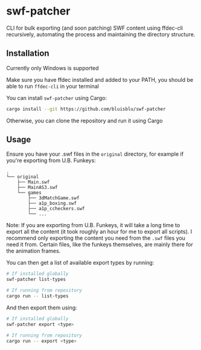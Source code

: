 # swf-patcher

CLI for bulk exporting (and soon patching) SWF content using ffdec-cli recursively, automating the process and maintaining the directory structure.

## Installation

Currently only Windows is supported

Make sure you have ffdec installed and added to your PATH, you should be able to run `ffdec-cli` in your terminal

You can install `swf-patcher` using Cargo:

```sh
cargo install --git https://github.com/bluisblu/swf-patcher
```

Otherwise, you can clone the repository and run it using Cargo


## Usage

Ensure you have your .swf files in the `original` directory, for example if you're exporting from U.B. Funkeys:

```
.
└── original
    ├── Main.swf
    ├── MainAS3.swf
    └── games
        ├── 3dMatchGame.swf
        ├── a1p_boxing.swf
        ├── a1p_ccheckers.swf
        └── ...
```

Note: If you are exporting from U.B. Funkeys, it will take a long time to export all the content (it took roughly an hour for me to export all scripts). I recommend only exporting the content you need from the `.swf` files you need it from. Certain files, like the funkeys themselves, are mainly there for the animation frames.


You can then get a list of available export types by running:

```sh
# If installed globally
swf-patcher list-types

# If running from repository
cargo run -- list-types
```

And then export them using:

```sh
# If installed globally
swf-patcher export <type>

# If running from repository
cargo run -- export <type>
```
